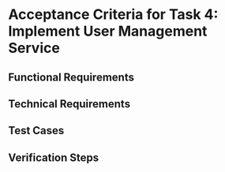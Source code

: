 # Acceptance Criteria for Task 4: Implement User Management Service

<!-- This file contains clear acceptance criteria and test cases -->
<!-- TODO: Fill in content based on architecture.md, prd.txt, and tasks.json -->

## Functional Requirements

## Technical Requirements

## Test Cases

## Verification Steps
